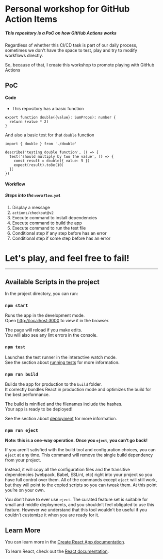 # Personal workshop for GitHub Action Items

##### This repository is a PoC on how GitHub Actions works

Regardless of whether this CI/CD task is part of our daily process, sometimes we don't have the space to test, play and try to modify workflows directly.

So, because of that, I create this workshop to promote playing with GitHub Actions

## PoC

#### Code

- This repository has a basic function
```
export function double({value}: SumProps): number {
  return (value * 2)
}
```

And also a basic test for that `double` function
```
import { double } from './double'

describe('testing double function', () => {
  test('should multiply by two the value', () => {
    const result = double({ value: 5 })
    expect(result).toBe(10)
  })
})
```

#### Workflow

##### Steps into the `workflow.yml`

1. Display a message
2. `actions/checkout@v2`
3. Execute command to install dependencies
4. Execute command to build the app
5. Execute command to run the test file
6. Conditional step if any step before has an error
7. Conditional step if some step before has an error

# Let's play, and feel free to fail!

---

## Available Scripts in the project

In the project directory, you can run:

### `npm start`

Runs the app in the development mode.\
Open [http://localhost:3000](http://localhost:3000) to view it in the browser.

The page will reload if you make edits.\
You will also see any lint errors in the console.

### `npm test`

Launches the test runner in the interactive watch mode.\
See the section about [running tests](https://facebook.github.io/create-react-app/docs/running-tests) for more information.

### `npm run build`

Builds the app for production to the `build` folder.\
It correctly bundles React in production mode and optimizes the build for the best performance.

The build is minified and the filenames include the hashes.\
Your app is ready to be deployed!

See the section about [deployment](https://facebook.github.io/create-react-app/docs/deployment) for more information.

### `npm run eject`

**Note: this is a one-way operation. Once you `eject`, you can’t go back!**

If you aren’t satisfied with the build tool and configuration choices, you can `eject` at any time. This command will remove the single build dependency from your project.

Instead, it will copy all the configuration files and the transitive dependencies (webpack, Babel, ESLint, etc) right into your project so you have full control over them. All of the commands except `eject` will still work, but they will point to the copied scripts so you can tweak them. At this point you’re on your own.

You don’t have to ever use `eject`. The curated feature set is suitable for small and middle deployments, and you shouldn’t feel obligated to use this feature. However we understand that this tool wouldn’t be useful if you couldn’t customize it when you are ready for it.

## Learn More

You can learn more in the [Create React App documentation](https://facebook.github.io/create-react-app/docs/getting-started).

To learn React, check out the [React documentation](https://reactjs.org/).
